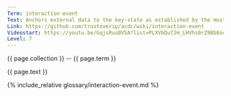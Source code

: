```yaml
---
Term: interaction-event
Text: Anchors external data to the key-state as established by the most recent prior establishment event
Link: https://github.com/trustoverip/acdc/wiki/interaction-event
Videostart: https://youtu.be/GqjsRuu0V5A?list=PLXVbQu7JH_LHVhs0rZ9Bb8ocyKlPljkaG&t=04m39s
Level: 7
---
```


{{ page.collection }} -- {{ page.term }}

   {{ page.text }}

{% include_relative glossary/interaction-event.md %}
